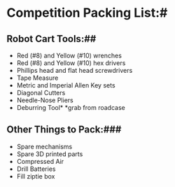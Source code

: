 # Competition Packing List:# 
## Robot Cart Tools:## 
  - Red (#8) and Yellow (#10) wrenches
  - Red (#8) and Yellow (#10) hex drivers
  - Phillips head and flat head screwdrivers
  - Tape Measure
  - Metric and Imperial Allen Key sets
  - Diagonal Cutters
  - Needle-Nose Pliers
  - Deburring Tool*
*grab from roadcase

## Other Things to Pack:### 
  - Spare mechanisms
  - Spare 3D printed parts
  - Compressed Air
  - Drill Batteries
  - Fill ziptie box


